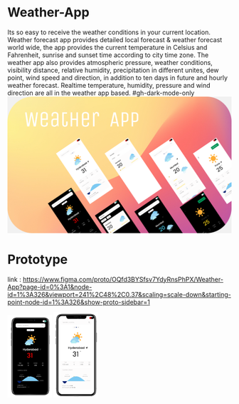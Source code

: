 # **Weather-App**
Its so easy to receive the weather conditions in your current location.
Weather forecast app provides detailed local forecast & weather forecast world wide, the app provides the current temperature in Celsius and Fahrenheit, sunrise and sunset time according to city time zone.
The weather app also provides atmospheric pressure, weather conditions, visibility distance, relative humidity, precipitation in different unites, dew point, wind speed and direction, in addition to ten days in future and hourly weather forecast.
Realtime temperature, humidity, pressure and wind direction are all in the weather app based.
#gh-dark-mode-only
<img src="https://github.com/manavnim/Weather-App/blob/470e5e888bf656573f1be3a5edb7a2cf37a18bd7/Weather%20App%20.png">
# Prototype 
link : https://www.figma.com/proto/OQfd3BYSfsv7YdyRnsPhPX/Weather-App?page-id=0%3A1&node-id=1%3A326&viewport=241%2C48%2C0.37&scaling=scale-down&starting-point-node-id=1%3A326&show-proto-sidebar=1

<p float="left">
  <img src="https://github.com/manavnim/Weather-App/blob/09f757f343eb471a9de5d32a3b95cbaf9fed8202/Darkmode-Home.png" width="100" />
  <img src="https://github.com/manavnim/Weather-App/blob/09f757f343eb471a9de5d32a3b95cbaf9fed8202/homeScreen.png" width="100" /> 
</p>
